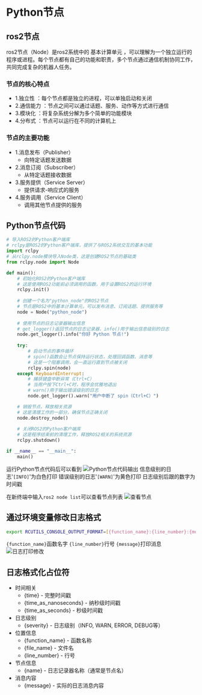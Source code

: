 # Python节点
## ros2节点
ros2节点（Node）是ros2系统中的 基本计算单元 ，可以理解为一个独立运行的程序或进程。每个节点都有自己的功能和职责，多个节点通过通信机制协同工作，共同完成复杂的机器人任务。
### 节点的核心特点
- 1.独立性 ：每个节点都是独立的进程，可以单独启动和关闭
- 2.通信能力 ：节点之间可以通过话题、服务、动作等方式进行通信
- 3.模块化 ：将复杂系统分解为多个简单的功能模块
- 4.分布式 ：节点可以运行在不同的计算机上
### 节点的主要功能 
- 1.消息发布（Publisher）
  - 向特定话题发送数据
- 2.消息订阅（Subscriber）
  - 从特定话题接收数据
-  3.服务提供（Service Server）
   - 提供请求-响应式的服务
- 4.服务调用（Service Client）
  - 调用其他节点提供的服务
## Python节点代码

```python
# 导入ROS2的Python客户端库
# rclpy是ROS2的Python客户端库，提供了与ROS2系统交互的基本功能
import rclpy
# 从rclpy.node模块导入Node类，这是创建ROS2节点的基础类
from rclpy.node import Node

def main():
    # 初始化ROS2的Python客户端库
    # 这是使用ROS2功能前必须调用的函数，用于设置ROS2的运行环境
    rclpy.init()
    
    # 创建一个名为"python_node"的ROS2节点
    # 节点是ROS2中的基本计算单元，可以发布消息、订阅话题、提供服务等
    node = Node("python_node")
    
    # 使用节点的日志记录器输出信息
    # get_logger()返回节点的日志记录器，info()用于输出信息级别的日志
    node.get_logger().info("你好 Python 节点!")
    
    try:
        # 启动节点的事件循环
        # spin()函数会让节点保持运行状态，处理回调函数、消息等
        # 这是一个阻塞调用，会一直运行直到节点被关闭
        rclpy.spin(node)
    except KeyboardInterrupt:
        # 捕获键盘中断异常（Ctrl+C）
        # 当用户按下Ctrl+C时，程序会优雅地退出
        # warn()用于输出错误级别的日志
        node.get_logger().warn("用户中断了 spin（Ctrl+C）")

    # 销毁节点，释放相关资源
    # 这是清理工作的一部分，确保节点正确关闭
    node.destroy_node()
    
    # 关闭ROS2的Python客户端库
    # 这是程序结束前的清理工作，释放ROS2相关的系统资源
    rclpy.shutdown()

if __name__ == "__main__":
    main()
```
运行Python节点代码后可以看到
![Python节点代码输出](https://i-blog.csdnimg.cn/direct/4ff276c9e52242349bb2f11d7843e94f.png)
信息级别的日志'`[INFO]`'为白色打印
错误级别的日志'`[WARN]`'为黄色打印
日志级别后跟的数字为时间戳

在新终端中输入`ros2 node list`可以查看节点列表
![查看节点](https://i-blog.csdnimg.cn/direct/b04251fd563c475283e9af5f69a814a2.png)
## 通过环境变量修改日志格式
```bash
export RCUTILS_CONSOLE_OUTPUT_FORMAT=[{function_name}:{line_number}:{message}]
```
`{function_name}`函数名字
`{line_number}`行号
`{message}`打印消息
![日志打印修改](https://i-blog.csdnimg.cn/direct/cec79111b3e541c0a5867ebbd1e0c7b5.png)
## 日志格式化占位符
- 时间相关
  - {time} - 完整时间戳
  - {time_as_nanoseconds} - 纳秒级时间戳
  - {time_as_seconds} - 秒级时间戳 
 - 日志级别
   - {severity} - 日志级别（INFO, WARN, ERROR, DEBUG等） 
- 位置信息
  - {function_name} - 函数名称
  - {file_name} - 文件名
  - {line_number} - 行号 
- 节点信息
  - {name} - 日志记录器名称（通常是节点名） 
- 消息内容
  - {message} - 实际的日志消息内容